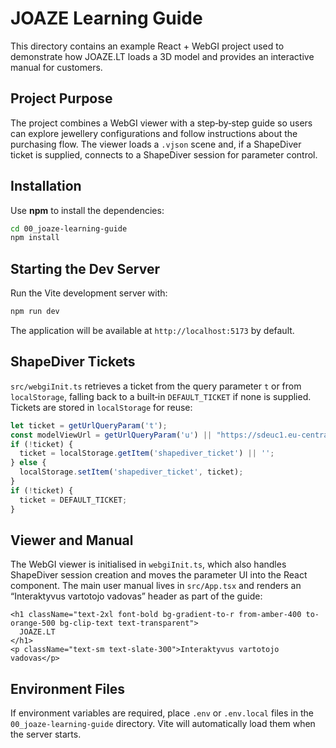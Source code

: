 # JOAZE Learning Guide

This directory contains an example React + WebGI project used to demonstrate how JOAZE.LT loads a 3D model and provides an interactive manual for customers.

## Project Purpose

The project combines a WebGI viewer with a step‑by‑step guide so users can explore jewellery configurations and follow instructions about the purchasing flow. The viewer loads a `.vjson` scene and, if a ShapeDiver ticket is supplied, connects to a ShapeDiver session for parameter control.

## Installation

Use **npm** to install the dependencies:

```bash
cd 00_joaze-learning-guide
npm install
```

## Starting the Dev Server

Run the Vite development server with:

```bash
npm run dev
```

The application will be available at `http://localhost:5173` by default.

## ShapeDiver Tickets

`src/webgiInit.ts` retrieves a ticket from the query parameter `t` or from `localStorage`, falling back to a built‑in `DEFAULT_TICKET` if none is supplied. Tickets are stored in `localStorage` for reuse:

```ts
let ticket = getUrlQueryParam('t');
const modelViewUrl = getUrlQueryParam('u') || "https://sdeuc1.eu-central-1.shapediver.com";
if (!ticket) {
  ticket = localStorage.getItem('shapediver_ticket') || '';
} else {
  localStorage.setItem('shapediver_ticket', ticket);
}
if (!ticket) {
  ticket = DEFAULT_TICKET;
}
```

## Viewer and Manual

The WebGI viewer is initialised in `webgiInit.ts`, which also handles ShapeDiver session creation and moves the parameter UI into the React component. The main user manual lives in `src/App.tsx` and renders an “Interaktyvus vartotojo vadovas” header as part of the guide:

```tsx
<h1 className="text-2xl font-bold bg-gradient-to-r from-amber-400 to-orange-500 bg-clip-text text-transparent">
  JOAZE.LT
</h1>
<p className="text-sm text-slate-300">Interaktyvus vartotojo vadovas</p>
```

## Environment Files

If environment variables are required, place `.env` or `.env.local` files in the `00_joaze-learning-guide` directory. Vite will automatically load them when the server starts.

